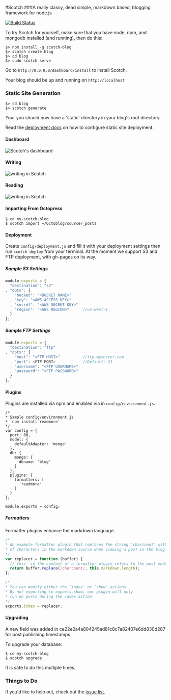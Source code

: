 #Scotch
###A really classy, dead simple, markdown based, blogging framework for node.js

[![Build Status](https://travis-ci.org/Techwraith/scotch.png?branch=master)](https://travis-ci.org/Techwraith/scotch)

To try Scotch for yourself, make sure that you have node, npm, and mongodb installed (and running), then do this:

    $> npm install -g scotch-blog
    $> scotch create blog
    $> cd blog
    $> sudo scotch serve

Go to `http://0.0.0.0/dashboard/install` to install Scotch.

Your blog should be up and running on `http://localhost`

### Static Site Generation

    $> cd blog
    $> scotch generate

Your you should now have a 'static' directory in your blog's root directory.

Read the [deployment docs](#deployment) on how to configure static site deployment.

#### Dashboard

![Scotch's dashboard](https://dl.dropbox.com/u/7982297/scotch_screens/newdash.png)


#### Writing

![writing in Scotch](https://dl.dropbox.com/u/7982297/scotch_screens/newwrite.png)

#### Reading

![writing in Scotch](https://dl.dropbox.com/u/7982297/scotch_screens/newread.png)

#### Importing From Octopress

```
$ cd my-scotch-blog
$ scotch import ~/Octoblog/source/_posts
```

#### Deployment

Create `config/deployment.js` and fill it with your deployment settings then run `scotch deploy` from your terminal. At the moment we support S3 and FTP deployment, with gh-pages on its way.

##### Sample S3 Settings
```js
module.exports = {
  "destination": "s3"
, "opts": {
    "bucket": "<BUCKET NAME>"
  , "key": "<AWS ACCESS KEY>"
  , "secret": "<AWS SECRET KEY>"
  , "region": "<AWS REGION>"      //us-west-1
  }
};
```

##### Sample FTP Settings
```js
module.exports = {
  "destination": "ftp"
, "opts": {
    "host": "<FTP HOST>"          //ftp.myserver.com
  , "port": <FTP PORT>            //Default: 21
  , "username": "<FTP USERNAME>"
  , "password": "<FTP PASSWORD>"
  }
};
```

#### Plugins

Plugins are installed via npm and enabled via in `config/environment.js`.

```
/*
* Sample config/environment.js
* `npm install readmore`
*/
var config = {
  port: 80,
  model: {
    defaultAdapter: 'mongo'
  },
  db: {
    mongo: {
      dbname: 'blog'
    }
  },
  plugins: {
    formatters: [
      'readmore'
    ]
  }
};

module.exports = config;
```

##### Formatters

Formatter plugins enhance the markdown language.

```js
/*
* An example formatter plugin that replaces the string "charcount" with the number
* of characters in the markdown source when viewing a post in the blog index
*/
var replacer = function (buffer) {
  //`this` in the context of a formatter plugin refers to the post model
  return buffer.replace(/charcount/, this.markdown.length);
};

/*
* You can modify either the `index` or `show` actions.
* By not exporting to exports.show, our plugin will only
* run on posts during the index action
*/
exports.index = replacer;

```

#### Upgrading

A new field was added in ce22e2a4a804245ad81c8c7a82407e6dd830d287 for post publishing timestamps.

To upgrade your database:

```
$ cd my-scotch-blog
$ scotch upgrade
```

It is safe to do this multiple times.

### Things to Do

If you'd like to help out, check out the [issue list](https://github.com/Techwraith/scotch/issues?state=open).
